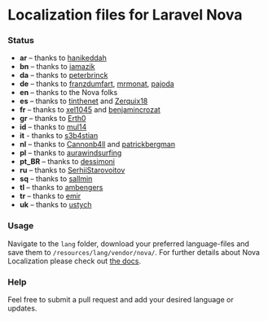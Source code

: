 # Localization files for Laravel Nova

### Status
* **ar** – thanks to [hanikeddah](https://github.com/hanikeddah)
* **bn** – thanks to [iamazik](https://github.com/iamazik)
* **da** – thanks to [peterbrinck](https://github.com/peterbrinck)
* **de** – thanks to [franzdumfart](https://github.com/franzdumfart), [mrmonat](https://github.com/mrmonat), [pajoda](https://github.com/pajoda)
* **en** – thanks to the Nova folks
* **es** – thanks to [tinthenet](https://github.com/tinthenet) and [Zerquix18](https://github.com/Zerquix18)
* **fr** – thanks to [xel1045](https://github.com/xel1045) and [benjamincrozat](https://github.com/benjamincrozat)
* **gr** – thanks to [Erth0](https://github.com/Erth0)
* **id** – thanks to [mul14](https://github.com/mul14)
* **it** - thanks to [s3b4stian](https://github.com/s3b4stian)
* **nl** – thanks to [Cannonb4ll](https://github.com/Cannonb4ll) and [patrickbergman](https://github.com/patrickbergman)
* **pl** – thanks to [aurawindsurfing](https://github.com/aurawindsurfing)
* **pt_BR** – thanks to [dessimoni](https://github.com/dessimoni)
* **ru** – thanks to [SerhiiStarovoitov](https://github.com/SerhiiStarovoitov)
* **sq** – thanks to [sallmin](https://github.com/sallmin)
* **tl** – thanks to [ambengers](https://github.com/ambengers)
* **tr** – thanks to [emir](https://github.com/emir)
* **uk** – thanks to [ustych](https://github.com/ustych)

### Usage
Navigate to the `lang` folder, download your preferred language-files and save them to `/resources/lang/vendor/nova/`.
For further details about Nova Localization please check out [the docs](https://nova.laravel.com/docs/1.0/customization/localization.html).

### Help
Feel free to submit a pull request and add your desired language or updates.
